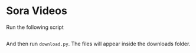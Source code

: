 # Sora Videos

Run the following script
```javascript
```

And then run `download.py`. The files will appear inside the downloads folder.


